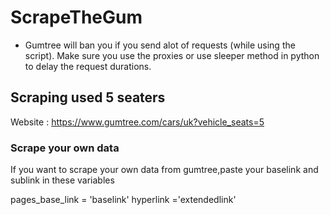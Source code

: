 # ScrapeTheGum
- Gumtree will ban you if you send alot of requests (while using the script). Make sure you use the proxies or use sleeper method in python to delay the request durations.
## Scraping used 5 seaters
Website : https://www.gumtree.com/cars/uk?vehicle_seats=5

### Scrape your own data
If you want to scrape your own data from gumtree,paste your baselink and sublink in these variables

pages_base_link = 'baselink'
hyperlink ='extendedlink'
